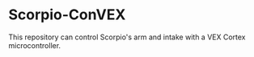 # Scorpio-ConVEX
This repository can control Scorpio's arm and intake with a VEX Cortex microcontroller.
